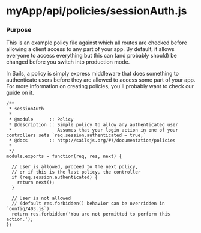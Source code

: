 # myApp/api/policies/sessionAuth.js
### Purpose
This is an example policy file against which all routes are checked before allowing a client access to any part of your app.  By default, it allows everyone to access everything but this can (and probably should) be changed before you switch into production mode.     

In Sails, a policy is simply express middleware that does something to authenticate users before they are allowed to access some part of your app.  For more information on creating policies, you'll probably want to check our guide on it.

<docmeta name="uniqueID" value="sessionAuthjs444151">
<docmeta name="displayName" value="sessionAuth.js">

```
/**
 * sessionAuth
 *
 * @module      :: Policy
 * @description :: Simple policy to allow any authenticated user
 *                 Assumes that your login action in one of your controllers sets `req.session.authenticated = true;`
 * @docs        :: http://sailsjs.org/#!/documentation/policies
 *
 */
module.exports = function(req, res, next) {

  // User is allowed, proceed to the next policy, 
  // or if this is the last policy, the controller
  if (req.session.authenticated) {
    return next();
  }

  // User is not allowed
  // (default res.forbidden() behavior can be overridden in `config/403.js`)
  return res.forbidden('You are not permitted to perform this action.');
};

```
